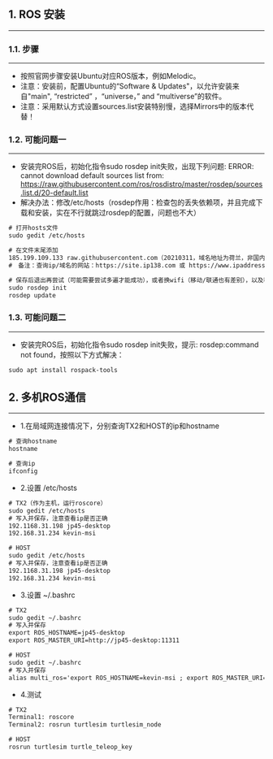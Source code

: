 ## 1. ROS 安装
----------

### 1.1. 步骤
----------
* 按照官网步骤安装Ubuntu对应ROS版本，例如Melodic。
* 注意：安装前，配置Ubuntu的“Software & Updates"，以允许安装来自"main", “restricted” ，“universe，” and “multiverse”的软件。
* 注意：采用默认方式设置sources.list安装特别慢，选择Mirrors中的版本代替！

### 1.2. 可能问题一
----------
* 安装完ROS后，初始化指令sudo rosdep init失败，出现下列问题: ERROR: cannot download default sources list from: https://raw.githubusercontent.com/ros/rosdistro/master/rosdep/sources.list.d/20-default.list
* 解决办法：修改/etc/hosts（rosdep作用：检查包的丢失依赖项，并且完成下载和安装，实在不行就跳过rosdep的配置，问题也不大）
```html
# 打开hosts文件
sudo gedit /etc/hosts

# 在文件末尾添加
185.199.109.133 raw.githubusercontent.com（20210311，域名地址为荷兰，非国内，效果也不好）
#　备注：查询ip/域名的网站：https://site.ip138.com 或 https://www.ipaddress.com/

# 保存后退出再尝试（可能需要尝试多遍才能成功），或者换wifi（移动/联通也有差别），以及科学上网（效果也不好）
sudo rosdep init
rosdep update
```

### 1.3. 可能问题二
----------
* 安装完ROS后，初始化指令sudo rosdep init失败，提示: rosdep:command not found，按照以下方式解决：
```html
sudo apt install rospack-tools
```


## 2. 多机ROS通信
----------

* 1.在局域网连接情况下，分别查询TX2和HOST的ip和hostname
```html
# 查询hostname
hostname

# 查询ip
ifconfig
```

* 2.设置 /etc/hosts
```html
# TX2（作为主机，运行roscore）
sudo gedit /etc/hosts
# 写入并保存，注意查看ip是否正确
192.1168.31.198 jp45-desktop
192.168.31.234 kevin-msi

# HOST
sudo gedit /etc/hosts
# 写入并保存，注意查看ip是否正确
192.1168.31.198 jp45-desktop
192.168.31.234 kevin-msi
```

* 3.设置 ~/.bashrc
```html
# TX2
sudo gedit ~/.bashrc
# 写入并保存
export ROS_HOSTNAME=jp45-desktop
export ROS_MASTER_URI=http://jp45-desktop:11311

# HOST
sudo gedit ~/.bashrc
# 写入并保存
alias multi_ros='export ROS_HOSTNAME=kevin-msi ; export ROS_MASTER_URI=http://jp45-desktop:11311'
```

* 4.测试
```html
# TX2
Terminal1: roscore
Terminal2: rosrun turtlesim turtlesim_node

# HOST
rosrun turtlesim turtle_teleop_key
```

